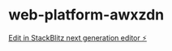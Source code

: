 # web-platform-awxzdn

[Edit in StackBlitz next generation editor ⚡️](https://stackblitz.com/~/github.com/RoommateTV/web-platform-awxzdn)